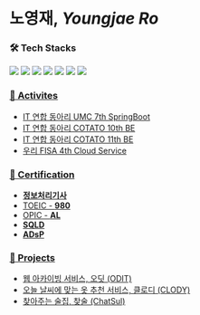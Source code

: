# 노영재, *Youngjae Ro*

### 🛠️ Tech Stacks
<a href="https://www.java.com/ko/"><img src="https://img.shields.io/badge/Java-F58219?style=flat&logo=Java&logoColor=white"/></a>
<a href="https://spring.io/"><img src="https://img.shields.io/badge/Spring-6DB33F?style=flat&logo=Spring&logoColor=white"/></a>
<a href="https://spring.io/projects/spring-boot"><img src="https://img.shields.io/badge/SpringBoot-6AAE3D?style=flat&logo=SpringBoot&logoColor=white"/></a>
<a href="https://spring.io/projects/spring-data-jpa"><img src="https://img.shields.io/badge/Spring Data JPA-6AAE3D?style=flat&logo=&logoColor=white"/></a>
<a href="https://www.mysql.com/"><img src="https://img.shields.io/badge/MySQL-4479A1?style=flat&logo=MySQL&logoColor=white"/></a>
<a href="https://aws.amazon.com/ko/?nc2=h_lg"><img src="https://img.shields.io/badge/AWS-F89501?style=flat&logo=Amazon AWS&logoColor=white"/></a>
<a href="https://www.docker.com/"><img src="https://img.shields.io/badge/Docker-2496ED?style=flat&logo=Docker&logoColor=white">



### 🧩 Activites 
- IT 연합 동아리 UMC 7th SpringBoot
- IT 연합 동아리 COTATO 10th BE
- IT 연합 동아리 COTATO 11th BE
- 우리 FISA 4th Cloud Service


### 📜 Certification
- **정보처리기사**
- TOEIC - **980**
- OPIC - **AL**
- **SQLD**
- **ADsP**


### 🎱 Projects 
- 웹 아카이빙 서비스, 오딧 (ODIT)
- 오늘 날씨에 맞는 옷 추천 서비스, 클로디 (CLODY)
- 찾아주는 술집, 찾술 (ChatSul)

